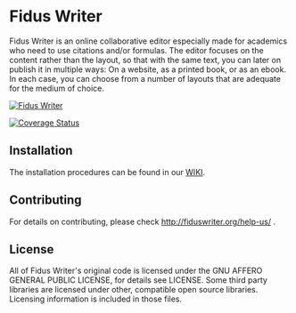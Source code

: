 Fidus Writer
============

Fidus Writer is an online collaborative editor especially made for academics who need to use citations and/or formulas. The editor focuses on the content rather than the layout, so that with the same text, you can later on publish it in multiple ways: On a website, as a printed book, or as an ebook. In each case, you can choose from a number of layouts that are adequate for the medium of choice.


[![Fidus Writer](https://snapcraft.io/fiduswriter/badge.svg)](https://snapcraft.io/fiduswriter)

[![Coverage Status](https://coveralls.io/repos/github/fiduswriter/fiduswriter/badge.svg?branch=main)](https://coveralls.io/github/fiduswriter/fiduswriter?branch=main)


Installation
------------

The installation procedures can be found in our [WIKI](https://github.com/fiduswriter/fiduswriter/wiki/).


Contributing
------------

For details on contributing, please check http://fiduswriter.org/help-us/ .


License
-------

All of Fidus Writer's original code is licensed under the GNU AFFERO GENERAL PUBLIC LICENSE, for details see LICENSE. Some third party libraries are licensed under other, compatible open source libraries. Licensing information is included in those files.

